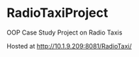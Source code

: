 # RadioTaxiProject
OOP Case Study Project on Radio Taxis

Hosted at http://10.1.9.209:8081/RadioTaxi/

